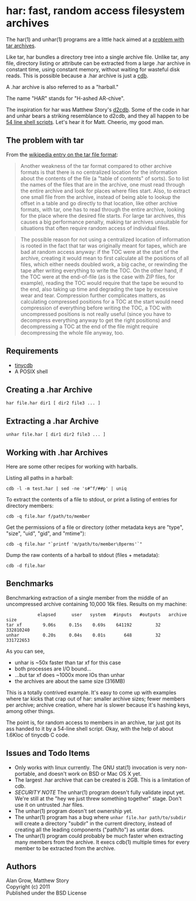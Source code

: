 # har: fast, random access filesystem archives #

The har(1) and unhar(1) programs are a little hack aimed at a [problem with tar archives](http://en.wikipedia.org/wiki/Tar_%28file_format%29#Random_access).

Like tar, har bundles a directory tree into a single archive file. Unlike tar, any file, directory listing or attribute can be extracted from a large .har archive in constant time, using constant memory, without waiting for wasteful disk reads. This is possible because a .har archive is just a [cdb](http://cr.yp.to/cdb.html).

A .har archive is also referred to as a "harball."

The name "HAR" stands for "H-ashed AR-chive".

The inspiration for har was Matthew Story's [d2cdb](https://github.com/matthewstory/d2cdb). Some of the code in har and unhar bears a striking resemblance to d2cdb, and they all happen to be [54 line shell scripts](http://54lines.com/). Let's hear it for Matt. Cheerio, my good man.

## The problem with tar ##

From the [wikipedia entry on the tar file format](http://en.wikipedia.org/wiki/Tar_%28file_format%29#Random_access):

> Another weakness of the tar format compared to other archive formats is that there is no centralized location for the information about the contents of the file (a "table of contents" of sorts). So to list the names of the files that are in the archive, one must read through the entire archive and look for places where files start. Also, to extract one small file from the archive, instead of being able to lookup the offset in a table and go directly to that location, like other archive formats, with tar, one has to read through the entire archive, looking for the place where the desired file starts. For large tar archives, this causes a big performance penalty, making tar archives unsuitable for situations that often require random access of individual files.

> The possible reason for not using a centralized location of information is rooted in the fact that tar was originally meant for tapes, which are bad at random access anyway: if the TOC were at the start of the archive, creating it would mean to first calculate all the positions of all files, which either needs doubled work, a big cache, or rewinding the tape after writing everything to write the TOC. On the other hand, if the TOC were at the end-of-file (as is the case with ZIP files, for example), reading the TOC would require that the tape be wound to the end, also taking up time and degrading the tape by excessive wear and tear. Compression further complicates matters, as calculating compressed positions for a TOC at the start would need compression of everything before writing the TOC, a TOC with uncompressed positions is not really useful (since you have to decompress everything anyway to get the right positions) and decompressing a TOC at the end of the file might require decompressing the whole file anyway, too.

## Requirements ##

* [tinycdb](http://www.corpit.ru/mjt/tinycdb.html)
* A POSIX shell

## Creating a .har Archive ##

    har file.har dir1 [ dir2 file3 ... ]

## Extracting a .har Archive ##

    unhar file.har [ dir1 dir2 file3 ... ]

## Working with .har Archives ##

Here are some other recipes for working with harballs.

Listing all paths in a harball:

    cdb -l -m test.har | sed -ne 's#^f/##p' | uniq

To extract the contents of a file to stdout, or print a listing of entries for directory members:

    cdb -q file.har f/path/to/member

Get the permissions of a file or directory (other metadata keys are "type", "size", "uid", "gid", and "mtime"):

    cdb -q file.har "`printf 'm/path/to/member\0perms'`"

Dump the raw contents of a harball to stdout (files + metadata):

    cdb -d file.har

## Benchmarks ##

Benchmarking extraction of a single member from the middle of an uncompressed archive containing 10,000 16k files. Results on my machine:

                elapsed      user   system   #inputs   #outputs   archive size   
    tar xf        9.06s     0.15s    0.69s    641192         32      332810240
    unhar         0.20s     0.04s    0.01s       648         32      331722653

As you can see,

  * unhar is ~50x faster than tar xf for this case
  * both processes are I/O bound...
  * ...but tar xf does ~1000x more IOs than unhar
  * the archives are about the same size (316MB)

This is a totally contrived example. It's easy to come up with examples where tar kicks that crap out of har: smaller archive sizes; fewer members per archive; archive creation, where har is slower because it's hashing keys, among other things.

The point is, for random access to members in an archive, tar just got its ass handed to it by a 54-line shell script. Okay, with the help of about 1.6Kloc of tinycdb C code.

## Issues and Todo Items ##

* Only works with linux currently. The GNU stat(1) invocation is very non-portable, and doesn't work on BSD or Mac OS X yet.
* The largest .har archive that can be created is 2GB. This is a limitation of cdb.
* *SECURITY NOTE* The unhar(1) program doesn't fully validate input yet. We're still at the "hey we just threw something together" stage. Don't use it on untrusted .har files.
* The unhar(1) program doesn't set ownership yet.
* The unhar(1) program has a bug where `unhar file.har path/to/subdir` will create a directory "subdir" in the current directory, instead of creating all the leading components ("path/to") as untar does.
* The unhar(1) program could probably be much faster when extracting many members from the archive. It execs cdb(1) multiple times for every member to be extracted from the archive.

## Authors ##

Alan Grow, Matthew Story  
Copyright (c) 2011  
Published under the BSD License

